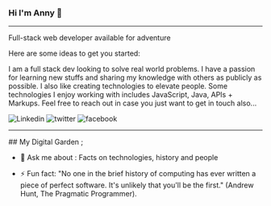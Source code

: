 ### Hi I'm Anny 👋
<hr/>
Full-stack web developer available for adventure


<!--
**Anny85-code/Anny85-code** is a ✨ _special_ ✨ repository because its `README.md` (this file) appears on your GitHub profile.-->

Here are some ideas to get you started:

I am a full stack dev looking to solve real world problems. I have a passion for learning new stuffs and sharing my knowledge with others as publicly as possible. I also like creating technologies to elevate people. Some technologies I enjoy working with includes JavaScript, Java, APIs + Markups. Feel free to reach out in case you just want to get in touch also...

![Linkedin](https://user-images.githubusercontent.com/87186552/149636298-a25a4ce3-29be-414f-88b3-08c19dd5e007.png)
![twitter](https://user-images.githubusercontent.com/87186552/149636305-318742f5-8f93-4f77-8556-180c94f49879.png)
![facebook](https://user-images.githubusercontent.com/87186552/149636386-073fd446-5978-4ba7-a500-023c178cda87.png)



[1]:https://www.linkedin.com/in/aniekan-udo-665b65213
[2]:https://twitter.com/Annyudo8?t=ZaF9C365AQpRBW2_I1J5pQ&s=09
[3]: https://web.facebook.com/aniekan.udo1

<hr/>
## My Digital Garden ;

- 💬 Ask me about : Facts on technologies, history and people

- ⚡ Fun fact: "No one in the brief history of computing has ever written a piece of perfect software. It's unlikely that you'll be the first." (Andrew Hunt, The Pragmatic Programmer).


